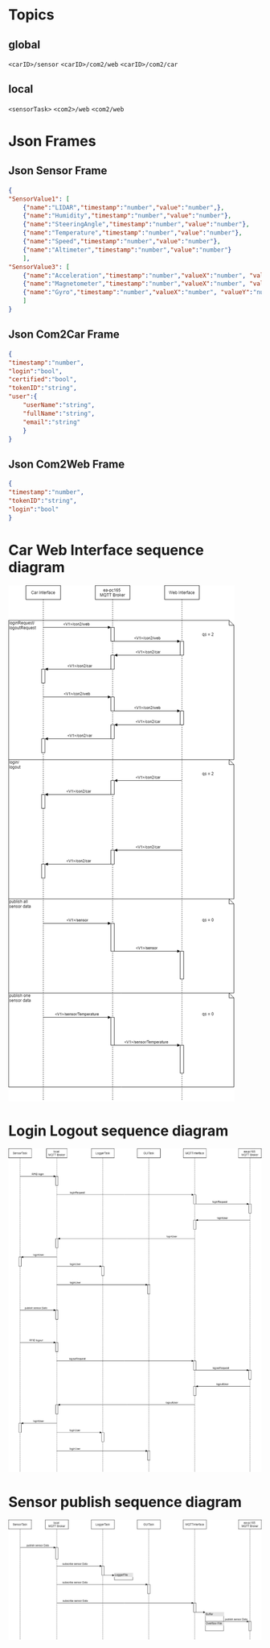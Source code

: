 # Topics
## global
``<carID>/sensor``
``<carID>/com2/web``
``<carID>/com2/car``
## local
``<sensorTask>``
``<com2>/web``
``<com2/web``

# Json Frames
## Json Sensor Frame
```json
{
"SensorValue1": [
	{"name":"LIDAR","timestamp":"number","value":"number",},
	{"name":"Humidity","timestamp":"number","value":"number"},
	{"name":"SteeringAngle","timestamp":"number","value":"number"},
	{"name":"Temperature","timestamp":"number","value":"number"},
	{"name":"Speed","timestamp":"number","value":"number"},
	{"name":"Altimeter","timestamp":"number","value":"number"}
	],
"SensorValue3": [
	{"name":"Acceleration","timestamp":"number","valueX":"number", "valueY":"number", "valueZ":"number"},
	{"name":"Magnetometer","timestamp":"number","valueX":"number", "valueY":"number", "valueZ":"number"},
	{"name":"Gyro","timestamp":"number","valueX":"number", "valueY":"number", "valueZ":"number"}
	]
}
```

## Json Com2Car Frame
```json
{
"timestamp":"number",
"login":"bool",
"certified":"bool",
"tokenID":"string",
"user":{	
	"userName":"string",
	"fullName":"string",
	"email":"string"
	}
}
```

## Json Com2Web Frame
```json
{
"timestamp":"number",
"tokenID":"string",
"login":"bool"
}
```

# Car Web Interface sequence diagram
![GitHub Logo](/images/WebCarInterface.png)
# Login Logout sequence diagram
![GitHub Logo](/images/loginlogout.png)
# Sensor publish sequence diagram
![GitHub Logo](/images/SensorLoop.png)
